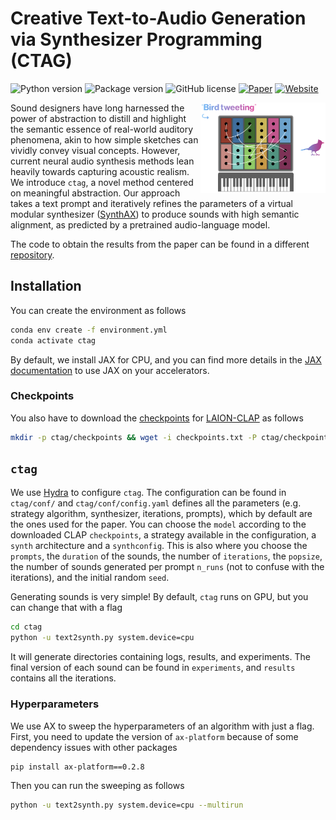 # Creative Text-to-Audio Generation via Synthesizer Programming (CTAG)
![Python version](https://img.shields.io/badge/python-3.9-blue)
![Package version](https://img.shields.io/badge/version-0.1.0-green)
![GitHub license](https://img.shields.io/github/license/PapayaResearch/ctag)
[![Paper](https://img.shields.io/badge/paper-NeurIPS-ML4Audio)](https://mlforaudioworkshop.com/CreativeTextToAudio.pdf)
[![Website](https://img.shields.io/badge/website-ctag.media.mit.edu)](https://ctag.media.mit.edu/)

<a href="https://github.com/PapayaResearch/ctag/blob/main/media/logo.png"><img src="https://github.com/PapayaResearch/ctag/blob/main/media/logo.png?raw=true" width="200" align="right" /></a>

Sound designers have long harnessed the power of abstraction to distill and highlight the semantic essence of real-world auditory phenomena, akin to how simple sketches can vividly convey visual concepts. However, current neural audio synthesis methods lean heavily towards capturing acoustic realism. We introduce `ctag`, a novel method centered on meaningful abstraction. Our approach takes a text prompt and iteratively refines the parameters of a virtual modular synthesizer ([SynthAX](https://github.com/PapayaResearch/synthax)) to produce sounds with high semantic alignment, as predicted by a pretrained audio-language model.

The code to obtain the results from the paper can be found in a different [repository](https://github.com/PapayaResearch/ctag-experiments).

## Installation

You can create the environment as follows

```bash
conda env create -f environment.yml
conda activate ctag
```

By default, we install JAX for CPU, and you can find more details in the [JAX documentation](https://github.com/google/jax#installation) to use JAX on your accelerators.

### Checkpoints

You also have to download the [checkpoints](https://huggingface.co/lukewys/laion_clap/tree/main) for [LAION-CLAP](https://github.com/LAION-AI/CLAP) as follows

```bash
mkdir -p ctag/checkpoints && wget -i checkpoints.txt -P ctag/checkpoints
```

## `ctag`

We use [Hydra](https://hydra.cc/) to configure `ctag`. The configuration can be found in `ctag/conf/` and `ctag/conf/config.yaml` defines all the parameters (e.g. strategy algorithm, synthesizer, iterations, prompts), which by default are the ones used for the paper. You can choose the `model` according to the downloaded CLAP `checkpoints`, a strategy available in the configuration, a `synth` architecture and a `synthconfig`. This is also where you choose the `prompts`, the `duration` of the sounds, the number of `iterations`, the `popsize`, the number of sounds generated per prompt `n_runs` (not to confuse with the iterations), and the initial random `seed`.

Generating sounds is very simple! By default, `ctag` runs on GPU, but you can change that with a flag

```bash
cd ctag
python -u text2synth.py system.device=cpu
```

It will generate directories containing logs, results, and experiments. The final version of each sound can be found in `experiments`, and `results` contains all the iterations.

### Hyperparameters

We use AX to sweep the hyperparameters of an algorithm with just a flag. First, you need to update the version of `ax-platform` because of some dependency issues with other packages

```bash
pip install ax-platform==0.2.8
```

Then you can run the sweeping as follows

```bash
python -u text2synth.py system.device=cpu --multirun
```
